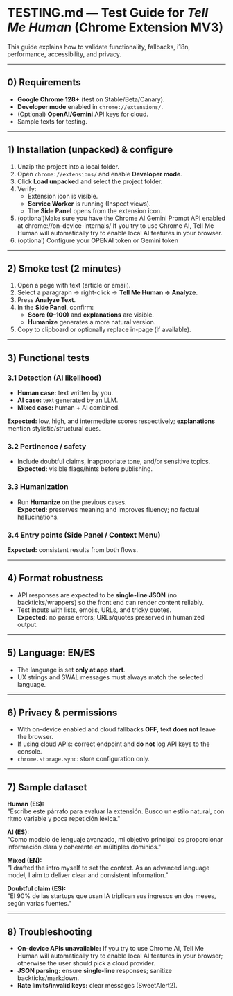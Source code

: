 # TESTING.md — Test Guide for *Tell Me Human* (Chrome Extension MV3)

This guide explains how to validate functionality, fallbacks, i18n, performance, accessibility, and privacy.

---

## 0) Requirements
- **Google Chrome 128+** (test on Stable/Beta/Canary).
- **Developer mode** enabled in `chrome://extensions/`.
- (Optional) **OpenAI/Gemini** API keys for cloud.
- Sample texts for testing.

---

## 1) Installation (unpacked) & configure
1. Unzip the project into a local folder.
2. Open `chrome://extensions/` and enable **Developer mode**.
3. Click **Load unpacked** and select the project folder.
4. Verify:
   - Extension icon is visible.
   - **Service Worker** is running (Inspect views).
   - The **Side Panel** opens from the extension icon.
5. (optional)Make sure you have the Chrome AI Gemini Prompt API enabled at chrome://on-device-internals/
 If you try to use Chrome AI, Tell Me Human will automatically try to enable local AI features in your browser.
6. (optional) Configure your OPENAI token or Gemini token 
---

## 2) Smoke test (2 minutes)
1. Open a page with text (article or email).
2. Select a paragraph → right-click → **Tell Me Human → Analyze**.
3. Press **Analyze Text**.
4. In the **Side Panel**, confirm:
   - **Score (0–100)** and **explanations** are visible.
   - **Humanize** generates a more natural version.
5. Copy to clipboard or optionally replace in-page (if available).

---

## 3) Functional tests
### 3.1 Detection (AI likelihood)
- **Human case:** text written by you.
- **AI case:** text generated by an LLM.
- **Mixed case:** human + AI combined.

**Expected:** low, high, and intermediate scores respectively; **explanations** mention stylistic/structural cues.

### 3.2 Pertinence / safety
- Include doubtful claims, inappropriate tone, and/or sensitive topics.  
**Expected:** visible flags/hints before publishing.

### 3.3 Humanization
- Run **Humanize** on the previous cases.  
**Expected:** preserves meaning and improves fluency; no factual hallucinations.

### 3.4 Entry points (Side Panel / Context Menu)
**Expected:** consistent results from both flows.

---

## 4) Format robustness
- API responses are expected to be **single-line JSON** (no backticks/wrappers) so the front end can render content reliably.
- Test inputs with lists, emojis, URLs, and tricky quotes.  
**Expected:** no parse errors; URLs/quotes preserved in humanized output.

---

## 5) Language: EN/ES
- The language is set **only at app start**.
- UX strings and SWAL messages must always match the selected language.

---

## 6) Privacy & permissions
- With on-device enabled and cloud fallbacks **OFF**, text **does not** leave the browser.
- If using cloud APIs: correct endpoint and **do not** log API keys to the console.
- `chrome.storage.sync`: store configuration only.

---

## 7) Sample dataset
**Human (ES):**  
"Escribe este párrafo para evaluar la extensión. Busco un estilo natural, con ritmo variable y poca repetición léxica."

**AI (ES):**  
"Como modelo de lenguaje avanzado, mi objetivo principal es proporcionar información clara y coherente en múltiples dominios."

**Mixed (EN):**  
"I drafted the intro myself to set the context. As an advanced language model, I aim to deliver clear and consistent information."

**Doubtful claim (ES):**  
"El 90% de las startups que usan IA triplican sus ingresos en dos meses, según varias fuentes."

---

## 8) Troubleshooting
- **On-device APIs unavailable:** If you try to use Chrome AI, Tell Me Human will automatically try to enable local AI features in your browser; otherwise the user should pick a cloud provider.
- **JSON parsing:** ensure **single-line** responses; sanitize backticks/markdown.
- **Rate limits/invalid keys:** clear messages (SweetAlert2).